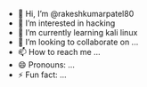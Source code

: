 - 👋 Hi, I’m @rakeshkumarpatel80
- 👀 I’m interested in hacking
- 🌱 I’m currently learning kali linux
- 💞️ I’m looking to collaborate on ...
- 📫 How to reach me ...
- 😄 Pronouns: ...
- ⚡ Fun fact: ...

<!---
rakeshkumarpatel80/rakeshkumarpatel80 is a ✨ special ✨ repository because its `README.md` (this file) appears on your GitHub profile.
You can click the Preview link to take a look at your changes.
--
